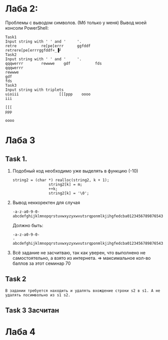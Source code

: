 # Лаба 2:

Проблемы с выводом символов. (Мб только у меня) 
Вывод моей консоли PowerShell:
```
Task1
Input string with ' ' and '     '.
retre           re[pe[errr      ggfddf 
retrere[pe[errrggfddf¤_▐╛
Task2
Input string with ' ' and '     '.
qqqwerrr        rewwwe    gdf           fds
qqqwerrr
rewwwe
gdf
fds
Task3
Input string with triplets
uioiii                  [[[ppp    oooo
iii

[[[
ppp

oooo
```

# Лаба 3

## Task 1. 

1) Подобный код необходимо уже выделять в функцию (-10)
    ```
    string2 = (char *) realloc(string2, k + 1);
                    string2[k] = m;
                    ++k;
                    string2[k] = '\0';
    ```
2) Вывод неккоректен для случая
    ```
    -a-z-a0-9-0-
    abcdefghijklmnopqrstuvwxyzyxwvutsrqponmlkjihgfedcba0123456789876543210
    ```
    Должно быть:
    ```
    -a-z-a0-9-0-
    -abcdefghijklmnopqrstuvwxyzyxwvutsrqponmlkjihgfedcba0123456789876543210-
    ```
3) Всё задание не засчитваю, так как уверен, что выполнено не самостоятельно,
а взято из интернета. => максимальное кол-во баллов за этот семинар 70

## Task 2
    
    В задании требуется находить и удалять вхождение строки s2 в s1. А не удалять посимвольно из s1 s2. 

## Task 3 Засчитан

# Лаба 4

